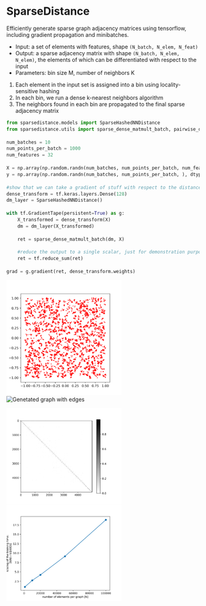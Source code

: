 SparseDistance
==============

Efficiently generate sparse graph adjacency matrices using tensorflow, including gradient propagation and minibatches.

 - Input: a set of elements with features, shape `(N_batch, N_elem, N_feat)`
 - Output: a sparse adjacency matrix with shape `(N_batch, N_elem, N_elem)`, the elements of which can be differentiated with respect to the input
 - Parameters: bin size M, number of neighbors K

1. Each element in the input set is assigned into a bin using locality-sensitive hashing
2. In each bin, we run a dense k-nearest neighbors algorithm
3. The neighbors found in each bin are propagated to the final sparse adjacency matrix


```python
from sparsedistance.models import SparseHashedNNDistance
from sparsedistance.utils import sparse_dense_matmult_batch, pairwise_dist

num_batches = 10
num_points_per_batch = 1000
num_features = 32

X = np.array(np.random.randn(num_batches, num_points_per_batch, num_features), dtype=np.float32)
y = np.array(np.random.randn(num_batches, num_points_per_batch, ), dtype=np.float32)

#show that we can take a gradient of stuff with respect to the distance matrix values (but not indices!)
dense_transform = tf.keras.layers.Dense(128)
dm_layer = SparseHashedNNDistance()

with tf.GradientTape(persistent=True) as g:
    X_transformed = dense_transform(X)
    dm = dm_layer(X_transformed)

    ret = sparse_dense_matmult_batch(dm, X)

    #reduce the output to a single scalar, just for demonstration purposes
    ret = tf.reduce_sum(ret)

grad = g.gradient(ret, dense_transform.weights)
```

<p float="left">
  <img src="images/graph_noedge.png" alt="Input set without edges" width="300"/>
  <img src="images/graph.png" alt="Genetated graph with edges" width="300"/>
</p>

<p float="left">
  <img src="images/test.png" alt="Generated adjacency matrix" width="300"/>
  <img src="images/timing.png" alt="Scaling of the complexity with input size" width="300"/>
</p>
